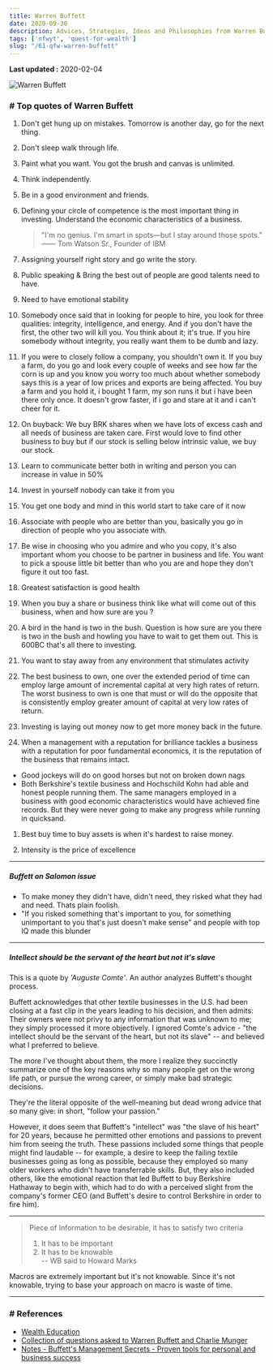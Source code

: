 ```yaml
---
title: Warren Buffett
date: 2020-09-30
description: Advices, Strategies, Ideas and Philosophies from Warren Buffett
tags: ['nfwyt', 'quest-for-wealth']
slug: "/61-qfw-warren-buffett"
---
```


**Last updated :** 2020-02-04

![Warren Buffett](assets/61-warren-buffett.png)

### # Top quotes of Warren Buffett

1. Don't get hung up on mistakes. Tomorrow is another day, go for the next thing. 
1. Don't sleep walk through life. 
1. Paint what you want. You got the brush and canvas is unlimited. 
1. Think independently.  
1. Be in a good environment and friends. 
1. Defining your circle of competence is the most important thing in investing. Understand the economic characteristics of a business. 
    > "I'm no genius. I'm smart in spots—but I stay around those spots."      
    > —— Tom Watson Sr., Founder of IBM
1. Assigning yourself right story and go write the story. 
1. Public speaking & Bring the best out of people are good talents need to have. 
1. Need to have emotional stability
1. Somebody once said that in looking for people to hire, you look for three qualities: integrity, intelligence, and energy. And if you don't have the first, the other two will kill you. You think about it; it's true. If you hire somebody without integrity, you really want them to be dumb and lazy.
1. If you were to closely follow a company, you shouldn't own it. If you buy a farm, do you go and look every couple of weeks and see how far the corn is up and you know you worry too much about whether somebody says this is a year of low prices and exports are being affected. You buy a farm and you hold it, i bought 1 farm, my son runs it but i have been there only once. It doesn't grow faster, if i go and stare at it and i can't cheer for it. 
1. On buyback: We buy BRK shares when we have lots of excess cash and all needs of business are taken care. First would love to find other business to buy but if our stock is selling below intrinsic value, we buy our stock. 

1. Learn to communicate better both in writing and person you can increase in value in 50% 
1. Invest in yourself nobody can take it from you
1. You get one body and mind in this world start to take care of it now
1. Associate with people who are better than you, basically you go in direction of people who you associate with. 
1. Be wise in choosing who you admire and who you copy, it's also important whom you choose to be partner in business and life. You want to pick a spouse little bit better than who you are and hope they don't figure it out too fast. 
1. Greatest satisfaction is good health
1. When you buy a share or business think like what will come out of this business,  when and how sure are you ? 
1. A bird in the hand is two in the bush. Question is how sure are you there is two in the bush and howling you have to wait to get them out. This is 600BC that's all there to investing. 

1. You want to stay away from any environment that stimulates activity

1. The best business to own, one over the extended period of time can employ large amount of incremental capital at very high rates of return. The worst business to own is one that must or will do the opposite that is consistently employ greater amount of capital at very low rates of return. 

1. Investing is laying out money now to get more money back in the future.

1. When a management with a reputation for brilliance tackles a business with a reputation for poor fundamental economics, it is the reputation of the business that remains intact.
  * Good jockeys will do on good horses but not on broken down nags
  * Both Berkshire's textile business and Hochschild Kohn had able and honest people running them. The same managers employed in a business with good economic characteristics would have achieved fine records. But they were never going to make any progress while running in quicksand.

1. Best buy time to buy assets is when it's hardest to raise money.

1. Intensity is the price of excellence

* * * 

##### Buffett on Salomon issue
* To make money they didn't have, didn't need, they risked what they had and need. Thats plain foolish. 
* "If you risked something that's important to you, for something unimportant to you that's just doesn't make sense" and people with top IQ made this blunder

* * * 

##### Intellect should be the servant of the heart but not it's slave

This is a quote by *'Auguste Comte'*. An author analyzes Buffett's thought process. 

Buffett acknowledges that other textile businesses in the U.S. had been closing at a fast clip in the years leading to his decision, and then admits: Their owners were not privy to any information that was unknown to me; they simply processed it more objectively. I ignored Comte's advice - "the intellect should be the servant of the heart, but not its slave" -- and believed what I preferred to believe.

The more I've thought about them, the more I realize they succinctly summarize one of the key reasons why so many people get on the wrong life path, or pursue the wrong career, or simply make bad strategic decisions.

They're the literal opposite of the well-meaning but dead wrong advice that so many give: in short, "follow your passion."

However, it does seem that Buffett's "intellect" was "the slave of his heart" for 20 years, because he permitted other emotions and passions to prevent him from seeing the truth. These passions included some things that people might find laudable -- for example, a desire to keep the failing textile businesses going as long as possible, because they employed so many older workers who didn't have transferrable skills. But, they also included others, like the emotional reaction that led Buffett to buy Berkshire Hathaway to begin with, which had to do with a perceived slight from the company's former CEO (and Buffett's desire to control Berkshire in order to fire him).

* * * 

> Piece of Information to be desirable, it has to satisfy two criteria 
> 1. It has to be important 
> 2. It has to be knowable  
> -- WB said to Howard Marks

Macros are extremely important but it's not knowable. Since it's not knowable, trying to base your approach on macro is waste of time. 

* * * 

### # References
* [Wealth Education](40-wealth-education)
* [Collection of questions asked to Warren Buffett and Charlie Munger](93-wb-and-cm-faqs)
* [Notes - Buffett's Management Secrets - Proven tools for personal and business success](94-qfw-wb-management-secrets)